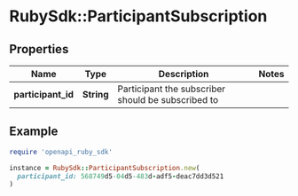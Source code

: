 # RubySdk::ParticipantSubscription

## Properties

| Name | Type | Description | Notes |
| ---- | ---- | ----------- | ----- |
| **participant_id** | **String** | Participant the subscriber should be subscribed to |  |

## Example

```ruby
require 'openapi_ruby_sdk'

instance = RubySdk::ParticipantSubscription.new(
  participant_id: 568749d5-04d5-483d-adf5-deac7dd3d521
)
```

